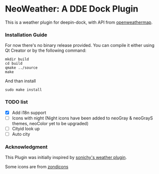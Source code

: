 NeoWeather: A DDE Dock Plugin
==============================

This is a weather plugin for deepin-dock, with API from [openweathermap](https://openweathermap.org).

### Installation Guide ###
For now there's no binary release provided. You can compile it either using Qt Creator or by the following command: 

```
mkdir build
cd build
qmake ../source
make
```

And than install

```
sudo make install
```

### TODO list ###

- [X] Add i18n support
- [ ] Icons with night (Night icons have been added to neoGray & neoGrayS themes, neoColor yet to be upgraded)
- [ ] Cityid look up
- [ ] Auto city

### Acknowledgment ###
This Plugin was initially inspired by [sonichy's weather plugin](https://github.com/sonichy/WEATHER_DDE_DOCK). 

Some icons are from [zondicons](http://www.zondicons.com/)
